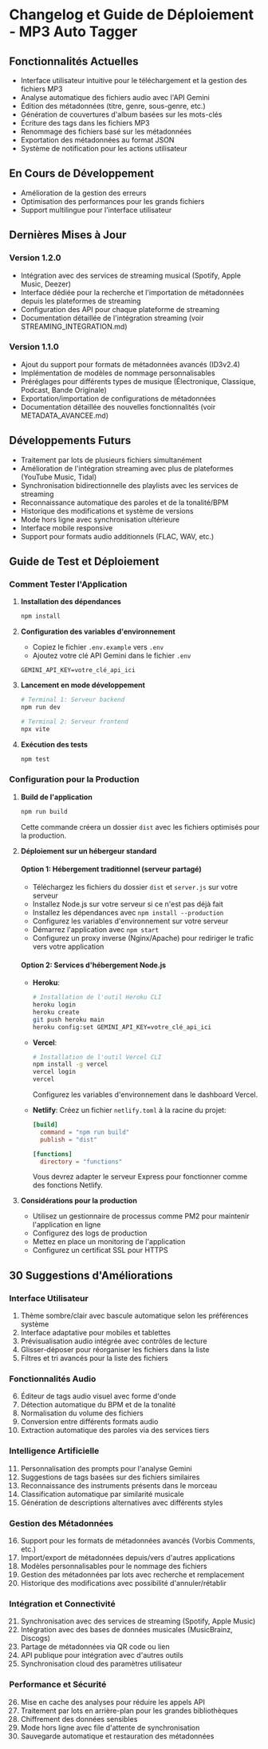 # Changelog et Guide de Déploiement - MP3 Auto Tagger

## Fonctionnalités Actuelles

- Interface utilisateur intuitive pour le téléchargement et la gestion des fichiers MP3
- Analyse automatique des fichiers audio avec l'API Gemini
- Édition des métadonnées (titre, genre, sous-genre, etc.)
- Génération de couvertures d'album basées sur les mots-clés
- Écriture des tags dans les fichiers MP3
- Renommage des fichiers basé sur les métadonnées
- Exportation des métadonnées au format JSON
- Système de notification pour les actions utilisateur

## En Cours de Développement

- Amélioration de la gestion des erreurs
- Optimisation des performances pour les grands fichiers
- Support multilingue pour l'interface utilisateur

## Dernières Mises à Jour

### Version 1.2.0

- Intégration avec des services de streaming musical (Spotify, Apple Music, Deezer)
- Interface dédiée pour la recherche et l'importation de métadonnées depuis les plateformes de streaming
- Configuration des API pour chaque plateforme de streaming
- Documentation détaillée de l'intégration streaming (voir STREAMING_INTEGRATION.md)

### Version 1.1.0

- Ajout du support pour formats de métadonnées avancés (ID3v2.4)
- Implémentation de modèles de nommage personnalisables
- Préréglages pour différents types de musique (Électronique, Classique, Podcast, Bande Originale)
- Exportation/importation de configurations de métadonnées
- Documentation détaillée des nouvelles fonctionnalités (voir METADATA_AVANCEE.md)

## Développements Futurs

- Traitement par lots de plusieurs fichiers simultanément
- Amélioration de l'intégration streaming avec plus de plateformes (YouTube Music, Tidal)
- Synchronisation bidirectionnelle des playlists avec les services de streaming
- Reconnaissance automatique des paroles et de la tonalité/BPM
- Historique des modifications et système de versions
- Mode hors ligne avec synchronisation ultérieure
- Interface mobile responsive
- Support pour formats audio additionnels (FLAC, WAV, etc.)

## Guide de Test et Déploiement

### Comment Tester l'Application

1. **Installation des dépendances**
   ```bash
   npm install
   ```

2. **Configuration des variables d'environnement**
   - Copiez le fichier `.env.example` vers `.env`
   - Ajoutez votre clé API Gemini dans le fichier `.env`
   ```
   GEMINI_API_KEY=votre_clé_api_ici
   ```

3. **Lancement en mode développement**
   ```bash
   # Terminal 1: Serveur backend
   npm run dev
   
   # Terminal 2: Serveur frontend
   npx vite
   ```

4. **Exécution des tests**
   ```bash
   npm test
   ```

### Configuration pour la Production

1. **Build de l'application**
   ```bash
   npm run build
   ```
   Cette commande créera un dossier `dist` avec les fichiers optimisés pour la production.

2. **Déploiement sur un hébergeur standard**

   #### Option 1: Hébergement traditionnel (serveur partagé)
   - Téléchargez les fichiers du dossier `dist` et `server.js` sur votre serveur
   - Installez Node.js sur votre serveur si ce n'est pas déjà fait
   - Installez les dépendances avec `npm install --production`
   - Configurez les variables d'environnement sur votre serveur
   - Démarrez l'application avec `npm start`
   - Configurez un proxy inverse (Nginx/Apache) pour rediriger le trafic vers votre application

   #### Option 2: Services d'hébergement Node.js
   - **Heroku**:
     ```bash
     # Installation de l'outil Heroku CLI
     heroku login
     heroku create
     git push heroku main
     heroku config:set GEMINI_API_KEY=votre_clé_api_ici
     ```

   - **Vercel**:
     ```bash
     # Installation de l'outil Vercel CLI
     npm install -g vercel
     vercel login
     vercel
     ```
     Configurez les variables d'environnement dans le dashboard Vercel.

   - **Netlify**:
     Créez un fichier `netlify.toml` à la racine du projet:
     ```toml
     [build]
       command = "npm run build"
       publish = "dist"
     
     [functions]
       directory = "functions"
     ```
     Vous devrez adapter le serveur Express pour fonctionner comme des fonctions Netlify.

3. **Considérations pour la production**
   - Utilisez un gestionnaire de processus comme PM2 pour maintenir l'application en ligne
   - Configurez des logs de production
   - Mettez en place un monitoring de l'application
   - Configurez un certificat SSL pour HTTPS

## 30 Suggestions d'Améliorations

### Interface Utilisateur
1. Thème sombre/clair avec bascule automatique selon les préférences système
2. Interface adaptative pour mobiles et tablettes
3. Prévisualisation audio intégrée avec contrôles de lecture
4. Glisser-déposer pour réorganiser les fichiers dans la liste
5. Filtres et tri avancés pour la liste des fichiers

### Fonctionnalités Audio
6. Éditeur de tags audio visuel avec forme d'onde
7. Détection automatique du BPM et de la tonalité
8. Normalisation du volume des fichiers
9. Conversion entre différents formats audio
10. Extraction automatique des paroles via des services tiers

### Intelligence Artificielle
11. Personnalisation des prompts pour l'analyse Gemini
12. Suggestions de tags basées sur des fichiers similaires
13. Reconnaissance des instruments présents dans le morceau
14. Classification automatique par similarité musicale
15. Génération de descriptions alternatives avec différents styles

### Gestion des Métadonnées
16. Support pour les formats de métadonnées avancés (Vorbis Comments, etc.)
17. Import/export de métadonnées depuis/vers d'autres applications
18. Modèles personnalisables pour le nommage des fichiers
19. Gestion des métadonnées par lots avec recherche et remplacement
20. Historique des modifications avec possibilité d'annuler/rétablir

### Intégration et Connectivité
21. Synchronisation avec des services de streaming (Spotify, Apple Music)
22. Intégration avec des bases de données musicales (MusicBrainz, Discogs)
23. Partage de métadonnées via QR code ou lien
24. API publique pour intégration avec d'autres outils
25. Synchronisation cloud des paramètres utilisateur

### Performance et Sécurité
26. Mise en cache des analyses pour réduire les appels API
27. Traitement par lots en arrière-plan pour les grandes bibliothèques
28. Chiffrement des données sensibles
29. Mode hors ligne avec file d'attente de synchronisation
30. Sauvegarde automatique et restauration des métadonnées